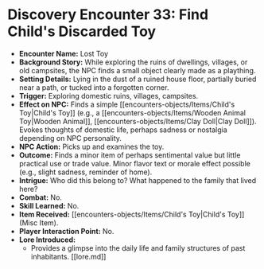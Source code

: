 # Discovery Encounter 33: Find Child's Discarded Toy

*   **Encounter Name:** Lost Toy
*   **Background Story:** While exploring the ruins of dwellings, villages, or old campsites, the NPC finds a small object clearly made as a plaything.
*   **Setting Details:** Lying in the dust of a ruined house floor, partially buried near a path, or tucked into a forgotten corner.
*   **Trigger:** Exploring domestic ruins, villages, campsites.
*   **Effect on NPC:** Finds a simple [[encounters-objects/Items/Child's Toy|Child's Toy]] (e.g., a [[encounters-objects/Items/Wooden Animal Toy|Wooden Animal]], [[encounters-objects/Items/Clay Doll|Clay Doll]]). Evokes thoughts of domestic life, perhaps sadness or nostalgia depending on NPC personality.
*   **NPC Action:** Picks up and examines the toy.
*   **Outcome:** Finds a minor item of perhaps sentimental value but little practical use or trade value. Minor flavor text or morale effect possible (e.g., slight sadness, reminder of home).
*   **Intrigue:** Who did this belong to? What happened to the family that lived here?
*   **Combat:** No.
*   **Skill Learned:** No.
*   **Item Received:** [[encounters-objects/Items/Child's Toy|Child's Toy]] (Misc Item).
*   **Player Interaction Point:** No.
*   **Lore Introduced:**
    *   Provides a glimpse into the daily life and family structures of past inhabitants. \[[lore.md]] 